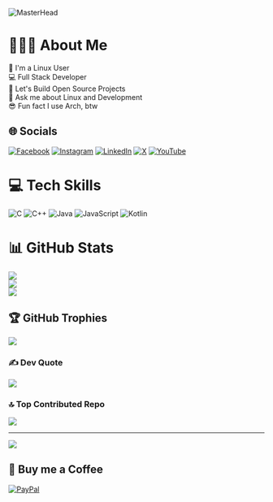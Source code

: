 ![MasterHead](https://github.com/user-attachments/assets/236c27dc-15d8-428e-aa93-b2d272b2609e)

# 🧔🏻‍♂️ About Me
🐧 I'm a Linux User<br>💻 Full Stack Developer<br>🤝 Let's Build Open Source Projects<br>💬 Ask me about Linux and Development<br>😎 Fun fact I use Arch, btw


## 🌐 Socials
[![Facebook](https://img.shields.io/badge/Facebook-%231877F2.svg?logo=Facebook&logoColor=white)](https://facebook.com/mrzitesh) [![Instagram](https://img.shields.io/badge/Instagram-%23E4405F.svg?logo=Instagram&logoColor=white)](https://instagram.com/mrzitesh) [![LinkedIn](https://img.shields.io/badge/LinkedIn-%230077B5.svg?logo=linkedin&logoColor=white)](https://linkedin.com/in/mrzitesh) [![X](https://img.shields.io/badge/X-black.svg?logo=X&logoColor=white)](https://x.com/mrzitesh) [![YouTube](https://img.shields.io/badge/YouTube-%23FF0000.svg?logo=YouTube&logoColor=white)](https://youtube.com/@UCEhO2HwPIJ-K9T16QzuClAQ) 

# 💻 Tech Skills
![C](https://img.shields.io/badge/c-%2300599C.svg?style=for-the-badge&logo=c&logoColor=white) 
![C++](https://img.shields.io/badge/c++-%2300599C.svg?style=for-the-badge&logo=c%2B%2B&logoColor=white) 
![Java](https://img.shields.io/badge/java-%23ED8B00.svg?style=for-the-badge&logo=openjdk&logoColor=white) 
![JavaScript](https://img.shields.io/badge/javascript-%23323330.svg?style=for-the-badge&logo=javascript&logoColor=%23F7DF1E) ![Kotlin](https://img.shields.io/badge/kotlin-%237F52FF.svg?style=for-the-badge&logo=kotlin&logoColor=white)

# 📊 GitHub Stats
![](https://github-readme-streak-stats.herokuapp.com/?user=xitesh&theme=radical&hide_border=false)<br/>
![](https://github-readme-stats.vercel.app/api?username=xitesh&theme=radical&hide_border=false&include_all_commits=true&count_private=true)<br/>
![](https://github-readme-stats.vercel.app/api/top-langs/?username=mrzitesh&theme=radical&hide_border=false&include_all_commits=true&count_private=true&layout=compact)

## 🏆 GitHub Trophies
![](https://github-profile-trophy.vercel.app/?username=xitesh&theme=radical&no-frame=false&no-bg=false&margin-w=4)

### ✍️ Dev Quote
![](https://quotes-github-readme.vercel.app/api?type=horizontal&theme=radical)

### 🔝 Top Contributed Repo
![](https://github-contributor-stats.vercel.app/api?username=xitesh&limit=5&theme=radical&combine_all_yearly_contributions=true)

---
[![](https://visitcount.itsvg.in/api?id=xitesh&icon=0&color=0)](https://visitcount.itsvg.in)

  ## 🍵 Buy me a Coffee 
  [![PayPal](https://img.shields.io/badge/PayPal-00457C?style=for-the-badge&logo=paypal&logoColor=white)](https://paypal.me/mrzitesh) 

  
<!-- Proudly created with GPRM ( https://gprm.itsvg.in ) -->
